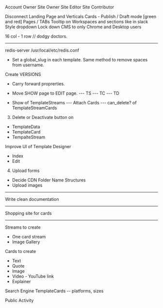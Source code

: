 Account Owner
Site Owner
Site Editor
Site Contributor
  
Disconnect Landing Page and Verticals
Cards - Publish / Draft mode [green and red]
Pages / TABs
Tooltip on Workspaces and sections like in slack
Style dropdown
Lock down CMS to only Chrome and Desktop users

16 col - 1 row // dodgy doctors.

------------------------------------------------------------------------------------------------------------------------------







redis-server /usr/local/etc/redis.conf

- Set a global_slug in each template. Same method to remove spaces from username.

Create VERSIONS
- Carry forward proprerties.

- Move SHOW page to EDIT page.
--- TS
--- TC
--- TD

- Show of TemplateStreams
--- Attach Cards
--- can_delete? of TemplateStreamCards

3. Delete or Deactivate button on
- TemplateData
- TemplateCard
- TempalteStream

Improve UI of Template Designer
- Index
- Edit

4. Upload forms
- Decide CDN Folder Name Structures
- Upload images

------------------------------------------------------------------------------------

Write clean documentation

------------------------------------------------------------------------------------

Shopping site for cards

------------------------------------------------------------------------------------

Streams to create
- One card stream
- Image Gallery

Cards to create
- Text
- Quote
- Image
- Video - YouTube link
- Explainer

Search Engine
TemplateCards -- platforms, sizes

Public Activity